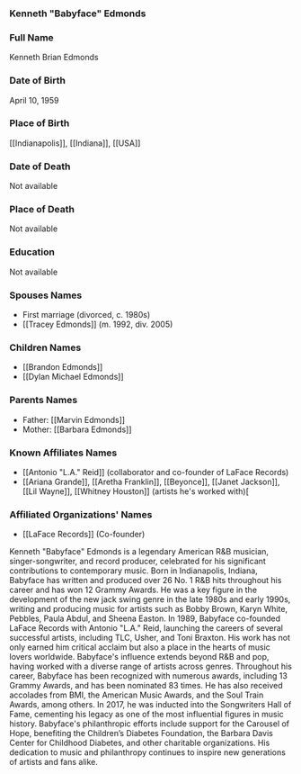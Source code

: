 ### Kenneth "Babyface" Edmonds

### Full Name

Kenneth Brian Edmonds

### Date of Birth

April 10, 1959

### Place of Birth

[[Indianapolis]], [[Indiana]], [[USA]]
### Date of Death

Not available

### Place of Death

Not available

### Education

Not available

### Spouses Names

- First marriage (divorced, c. 1980s)
- [[Tracey Edmonds]] (m. 1992, div. 2005)

### Children Names

- [[Brandon Edmonds]]
- [[Dylan Michael Edmonds]]

### Parents Names

- Father: [[Marvin Edmonds]]
- Mother: [[Barbara Edmonds]]

### Known Affiliates Names

- [[Antonio "L.A." Reid]] (collaborator and co-founder of LaFace Records)
- [[Ariana Grande]], [[Aretha Franklin]], [[Beyonce]], [[Janet Jackson]], [[Lil Wayne]], [[Whitney Houston]] (artists he's worked with)[
### Affiliated Organizations' Names

- [[LaFace Records]] (Co-founder)

Kenneth "Babyface" Edmonds is a legendary American R&B musician, singer-songwriter, and record producer, celebrated for his significant contributions to contemporary music. Born in Indianapolis, Indiana, Babyface has written and produced over 26 No. 1 R&B hits throughout his career and has won 12 Grammy Awards. He was a key figure in the development of the new jack swing genre in the late 1980s and early 1990s, writing and producing music for artists such as Bobby Brown, Karyn White, Pebbles, Paula Abdul, and Sheena Easton. In 1989, Babyface co-founded LaFace Records with Antonio "L.A." Reid, launching the careers of several successful artists, including TLC, Usher, and Toni Braxton. His work has not only earned him critical acclaim but also a place in the hearts of music lovers worldwide. Babyface's influence extends beyond R&B and pop, having worked with a diverse range of artists across genres. Throughout his career, Babyface has been recognized with numerous awards, including 13 Grammy Awards, and has been nominated 83 times. He has also received accolades from BMI, the American Music Awards, and the Soul Train Awards, among others. In 2017, he was inducted into the Songwriters Hall of Fame, cementing his legacy as one of the most influential figures in music history. Babyface's philanthropic efforts include support for the Carousel of Hope, benefiting the Children’s Diabetes Foundation, the Barbara Davis Center for Childhood Diabetes, and other charitable organizations. His dedication to music and philanthropy continues to inspire new generations of artists and fans alike.